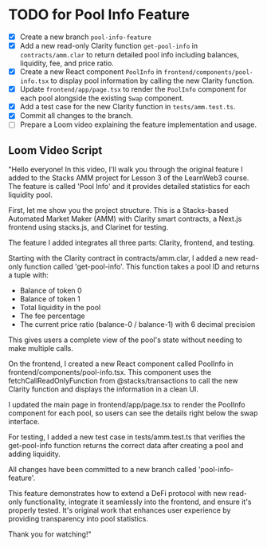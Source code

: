 # TODO for Pool Info Feature

- [x] Create a new branch `pool-info-feature`
- [x] Add a new read-only Clarity function `get-pool-info` in `contracts/amm.clar` to return detailed pool info including balances, liquidity, fee, and price ratio.
- [x] Create a new React component `PoolInfo` in `frontend/components/pool-info.tsx` to display pool information by calling the new Clarity function.
- [x] Update `frontend/app/page.tsx` to render the `PoolInfo` component for each pool alongside the existing `Swap` component.
- [x] Add a test case for the new Clarity function in `tests/amm.test.ts`.
- [x] Commit all changes to the branch.
- [ ] Prepare a Loom video explaining the feature implementation and usage.

## Loom Video Script

"Hello everyone! In this video, I'll walk you through the original feature I added to the Stacks AMM project for Lesson 3 of the LearnWeb3 course. The feature is called 'Pool Info' and it provides detailed statistics for each liquidity pool.

First, let me show you the project structure. This is a Stacks-based Automated Market Maker (AMM) with Clarity smart contracts, a Next.js frontend using stacks.js, and Clarinet for testing.

The feature I added integrates all three parts: Clarity, frontend, and testing.

Starting with the Clarity contract in contracts/amm.clar, I added a new read-only function called 'get-pool-info'. This function takes a pool ID and returns a tuple with:
- Balance of token 0
- Balance of token 1
- Total liquidity in the pool
- The fee percentage
- The current price ratio (balance-0 / balance-1) with 6 decimal precision

This gives users a complete view of the pool's state without needing to make multiple calls.

On the frontend, I created a new React component called PoolInfo in frontend/components/pool-info.tsx. This component uses the fetchCallReadOnlyFunction from @stacks/transactions to call the new Clarity function and displays the information in a clean UI.

I updated the main page in frontend/app/page.tsx to render the PoolInfo component for each pool, so users can see the details right below the swap interface.

For testing, I added a new test case in tests/amm.test.ts that verifies the get-pool-info function returns the correct data after creating a pool and adding liquidity.

All changes have been committed to a new branch called 'pool-info-feature'.

This feature demonstrates how to extend a DeFi protocol with new read-only functionality, integrate it seamlessly into the frontend, and ensure it's properly tested. It's original work that enhances user experience by providing transparency into pool statistics.

Thank you for watching!"
